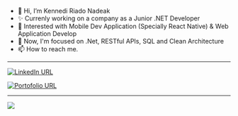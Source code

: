 - 👋 Hi, I’m Kennedi Riado Nadeak
- ✨ Currenly working on a company as a Junior .NET Developer
- 👀 Interested with Mobile Dev Application (Specially React Native) & Web Application Develop
- 🌱 Now, I'm focused on .Net, RESTful APIs, SQL and Clean Architecture
- 📫 How to reach me.

<hr/>

[![LinkedIn URL](https://img.shields.io/static/v1?color=blue&label=linkedin&logo=linkedin&logoColor=white&style=for-the-badge&message=Connect)](https://www.linkedin.com/in/kennediriadonadeak271)

[![Portofolio URL](https://img.shields.io/static/v1?color=green&label=Portofolio&logo=egghead&logoColor=white&style=for-the-badge&message=Check%20Profile)]([https://www.linkedin.com/in/kennediriadonadeak27](https://kennedi27.github.io/kennedinadeak/#portofolio/)1)

<hr/>

<a href="https://github.com/Kennedi27">
    <img src="https://github-readme-stats.vercel.app/api?username=Kennedi27&count_private=true&show_icons=true&hide=stars" />
</a>


<!---
Kennedi27/Kennedi27 is a ✨ special ✨ repository because its `README.md` (this file) appears on your GitHub profile.
You can click the Preview link to take a look at your changes.
- 💞️ I’m looking to collaborate on 
Thank's milan
--->
